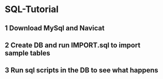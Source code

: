 # SQL-Tutorial

## 1 Download MySql and Navicat

## 2 Create DB and run IMPORT.sql to import sample tables

## 3 Run sql scripts in the DB to see what happens
